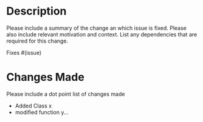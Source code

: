# Description

Please include a summary of the change an which issue is fixed. Please also include relevant motivation and context. List any dependencies that are required for this change.

Fixes #(issue)

# Changes Made
Please include a dot point list of changes made
- Added Class x
- modified function y...


